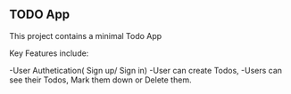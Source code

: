 ## TODO App

This project contains a minimal Todo App

Key Features include:

-User Authetication( Sign up/ Sign in)
-User can create Todos, 
-Users can see their Todos, Mark them down or Delete them.